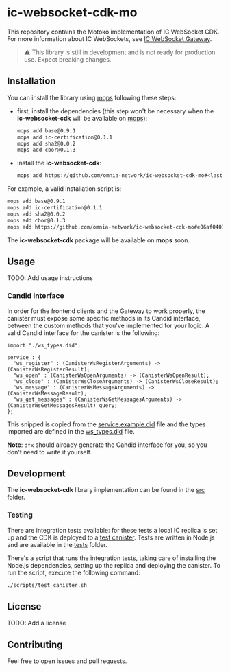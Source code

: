 # ic-websocket-cdk-mo


This repository contains the Motoko implementation of IC WebSocket CDK. For more information about IC WebSockets, see [IC WebSocket Gateway](https://github.com/omnia-network/ic-websocket-gateway).

> ⚠️ This library is still in development and is not ready for production use. Expect breaking changes.

## Installation

You can install the library using [mops](https://mops.one) following these steps:

- first, install the dependencies (this step won't be necessary when the **ic-websocket-cdk** will be available on [mops](https://mops.one)):
  ```bash
  mops add base@0.9.1
  mops add ic-certification@0.1.1
  mops add sha2@0.0.2
  mops add cbor@0.1.3
  ```
- install the **ic-websocket-cdk**:
  ```bash
  mops add https://github.com/omnia-network/ic-websocket-cdk-mo#<last-commit-hash-on-this-repo>
  ```

For example, a valid installation script is:

```bash
mops add base@0.9.1
mops add ic-certification@0.1.1
mops add sha2@0.0.2
mops add cbor@0.1.3
mops add https://github.com/omnia-network/ic-websocket-cdk-mo#e06af0401237ad9f6b454dd7b9df6645458d3eb5
```

The **ic-websocket-cdk** package will be available on **mops** soon.

## Usage

TODO: Add usage instructions

### Candid interface
In order for the frontend clients and the Gateway to work properly, the canister must expose some specific methods in its Candid interface, between the custom methods that you've implemented for your logic. A valid Candid interface for the canister is the following:

```
import "./ws_types.did";

service : {
  "ws_register" : (CanisterWsRegisterArguments) -> (CanisterWsRegisterResult);
  "ws_open" : (CanisterWsOpenArguments) -> (CanisterWsOpenResult);
  "ws_close" : (CanisterWsCloseArguments) -> (CanisterWsCloseResult);
  "ws_message" : (CanisterWsMessageArguments) -> (CanisterWsMessageResult);
  "ws_get_messages" : (CanisterWsGetMessagesArguments) -> (CanisterWsGetMessagesResult) query;
};
```
This snipped is copied from the [service.example.did](./did/service.example.did) file and the types imported are defined in the [ws_types.did](./did/ws_types.did) file.

**Note**: `dfx` should already generate the Candid interface for you, so you don't need to write it yourself.

## Development

The **ic-websocket-cdk** library implementation can be found in the [src](./src/) folder.

### Testing

There are integration tests available: for these tests a local IC replica is set up and the CDK is deployed to a [test canister](./tests/src/test_canister/main.mo). Tests are written in Node.js and are available in the [tests](./tests/integration/) folder.

There's a script that runs the integration tests, taking care of installing the Node.js dependencies, setting up the replica and deploying the canister. To run the script, execute the following command:

```bash
./scripts/test_canister.sh
```

## License

TODO: Add a license

## Contributing

Feel free to open issues and pull requests.
